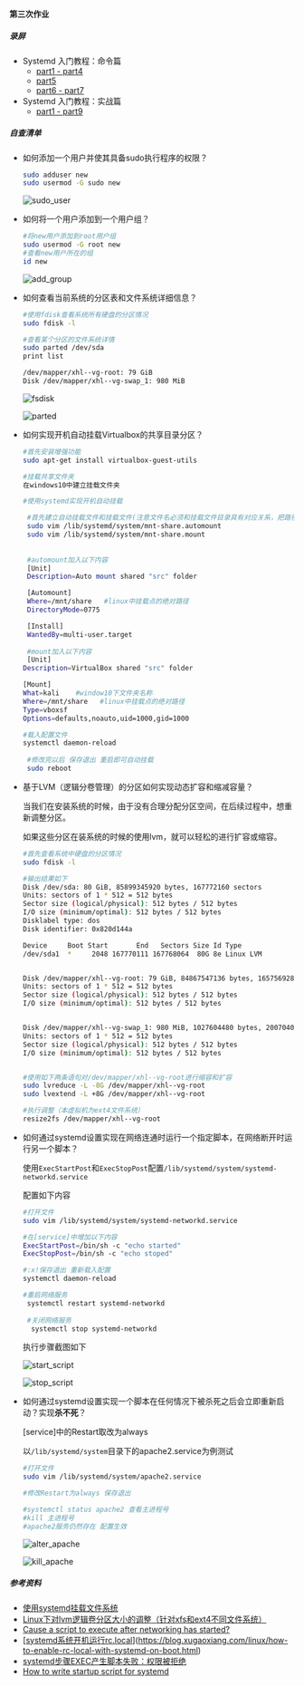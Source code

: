 #### 第三次作业

##### 录屏

- Systemd 入门教程：命令篇 
  - [part1 - part4](https://asciinema.org/a/gN7BkLAHFttxrzVHaHI1u5mNV)
  - [part5](https://asciinema.org/a/tnScxPQRY068VIgr6HgN2nX4o)
  - [part6 - part7](https://asciinema.org/a/9Qo5yeICI7ll42DgBMiXAq8Ph)
- Systemd 入门教程：实战篇
  - [part1 - part9](https://asciinema.org/a/A076m9sHUJUHObKaxtp8NlP0e)

##### 自查清单

- 如何添加一个用户并使其具备sudo执行程序的权限？

  ```bash
  sudo adduser new
  sudo usermod -G sudo new
  ```

  ![sudo_user](https://github.com/CUCCS/linux-2019-jackcily/raw/job3/job3/img/sudo_user.PNG)

- 如何将一个用户添加到一个用户组？

  ```bash
  #将new用户添加到root用户组
  sudo usermod -G root new
  #查看new用户所在的组
  id new
  ```

  ![add_group](https://github.com/CUCCS/linux-2019-jackcily/raw/job3/job3/img/add_group.PNG)

- 如何查看当前系统的分区表和文件系统详细信息？

  ```bash
  #使用fdisk查看系统所有硬盘的分区情况
  sudo fdisk -l 
  
  #查看某个分区的文件系统详情
  sudo parted /dev/sda
  print list
  
  /dev/mapper/xhl--vg-root: 79 GiB
  Disk /dev/mapper/xhl--vg-swap_1: 980 MiB
  ```

  

  ![fsdisk](https://github.com/CUCCS/linux-2019-jackcily/raw/job3/job3/img/fsdisk.PNG)

  ![parted](https://github.com/CUCCS/linux-2019-jackcily/raw/job3/job3/img/parted.PNG)

  

- 如何实现开机自动挂载Virtualbox的共享目录分区？

  ```bash
  #首先安装增强功能
  sudo apt-get install virtualbox-guest-utils
  
  #挂载共享文件夹
  在windows10中建立挂载文件夹
  
  #使用systemd实现开机自动挂载
  
   #首先建立自动挂载文件和挂载文件(注意文件名必须和挂载文件目录具有对应关系，把路径里的「/」换成「 -」、配置文件键值对不能出现空格 ）
   sudo vim /lib/systemd/system/mnt-share.automount
   sudo vim /lib/systemd/system/mnt-share.mount
   
   
   #automount加入以下内容
   [Unit]
   Description=Auto mount shared "src" folder
  
   [Automount]
   Where=/mnt/share   #linux中挂载点的绝对路径
   DirectoryMode=0775
  
   [Install]
   WantedBy=multi-user.target
   
   #mount加入以下内容 
   [Unit]
  Description=VirtualBox shared "src" folder
  
  [Mount]
  What=kali    #window10下文件夹名称
  Where=/mnt/share   #linux中挂载点的绝对路径
  Type=vboxsf 
  Options=defaults,noauto,uid=1000,gid=1000
  
  #载入配置文件
  systemctl daemon-reload
   
   #修改完以后 保存退出 重启即可自动挂载
   sudo reboot
  ```

  

- 基于LVM（逻辑分卷管理）的分区如何实现动态扩容和缩减容量？

  当我们在安装系统的时候，由于没有合理分配分区空间，在后续过程中，想重新调整分区。

  如果这些分区在装系统的时候的使用lvm，就可以轻松的进行扩容或缩容。

  ```bash
  #首先查看系统中硬盘的分区情况
  sudo fdisk -l 
  
  #输出结果如下
  Disk /dev/sda: 80 GiB, 85899345920 bytes, 167772160 sectors
  Units: sectors of 1 * 512 = 512 bytes
  Sector size (logical/physical): 512 bytes / 512 bytes
  I/O size (minimum/optimal): 512 bytes / 512 bytes
  Disklabel type: dos
  Disk identifier: 0x820d144a
  
  Device     Boot Start       End   Sectors Size Id Type
  /dev/sda1  *     2048 167770111 167768064  80G 8e Linux LVM
  
  
  Disk /dev/mapper/xhl--vg-root: 79 GiB, 84867547136 bytes, 165756928 sectors
  Units: sectors of 1 * 512 = 512 bytes
  Sector size (logical/physical): 512 bytes / 512 bytes
  I/O size (minimum/optimal): 512 bytes / 512 bytes
  
  
  Disk /dev/mapper/xhl--vg-swap_1: 980 MiB, 1027604480 bytes, 2007040 sectors
  Units: sectors of 1 * 512 = 512 bytes
  Sector size (logical/physical): 512 bytes / 512 bytes
  I/O size (minimum/optimal): 512 bytes / 512 bytes
  
  
  #使用如下两条语句对/dev/mapper/xhl--vg-root进行缩容和扩容
  sudo lvreduce -L -8G /dev/mapper/xhl--vg-root
  sudo lvextend -L +8G /dev/mapper/xhl--vg-root
  
  #执行调整（本虚拟机为ext4文件系统）
  resize2fs /dev/mapper/xhl--vg-root
  ```

- 如何通过systemd设置实现在网络连通时运行一个指定脚本，在网络断开时运行另一个脚本？

  使用`ExecStartPost`和`ExecStopPost`配置`/lib/systemd/system/systemd-networkd.service`

  配置如下内容

  ```bash
  #打开文件
  sudo vim /lib/systemd/system/systemd-networkd.service
  
  #在[service]中增加以下内容
  ExecStartPost=/bin/sh -c "echo started"
  ExecStopPost=/bin/sh -c "echo stoped"
  
  #:x!保存退出 重新载入配置
  systemctl daemon-reload
  
  #重启网络服务
   systemctl restart systemd-networkd
   
   #关闭网络服务
    systemctl stop systemd-networkd
  ```

  执行步骤截图如下

  ![start_script](https://github.com/CUCCS/linux-2019-jackcily/raw/job3/job3/img/start_script.PNG)

  ![stop_script](https://github.com/CUCCS/linux-2019-jackcily/raw/job3/job3/img/stop_script.PNG)

- 如何通过systemd设置实现一个脚本在任何情况下被杀死之后会立即重新启动？实现**杀不死**？

  [service]中的Restart取改为always

  以`/lib/systemd/system`目录下的apache2.service为例测试

  ```bash
  #打开文件
  sudo vim /lib/systemd/system/apache2.service
  
  #修改Restart为always 保存退出
  
  #systemctl status apache2 查看主进程号
  #kill 主进程号
  #apache2服务仍然存在 配置生效
  ```

  

  ![alter_apache](https://github.com/CUCCS/linux-2019-jackcily/raw/job3/job3/img/alter_apache.PNG)

  

  ![kill_apache](https://github.com/CUCCS/linux-2019-jackcily/raw/job3/job3/img/kill_apache.PNG)

##### 参考资料

- [使用systemd挂载文件系统](https://jtree.cc/post/%E4%BD%BF%E7%94%A8systemd%E6%8C%82%E8%BD%BD%E6%96%87%E4%BB%B6%E7%B3%BB%E7%BB%9F/)
- [Linux下对lvm逻辑卷分区大小的调整（针对xfs和ext4不同文件系统）](https://blog.csdn.net/h106140873/article/details/83745729)
- [Cause a script to execute after networking has started?](https://unix.stackexchange.com/questions/126009/cause-a-script-to-execute-after-networking-has-started)
- [[systemd系统开机运行rc.local](https://blog.xugaoxiang.com/linux/how-to-enable-rc-local-with-systemd-on-boot.html)](https://blog.xugaoxiang.com/linux/how-to-enable-rc-local-with-systemd-on-boot.html)
- [systemd步骤EXEC产生脚本失败：权限被拒绝](http://www.kbase101.com/question/20276.html)
- [How to write startup script for systemd](https://unix.stackexchange.com/questions/47695/how-to-write-startup-script-for-systemd)